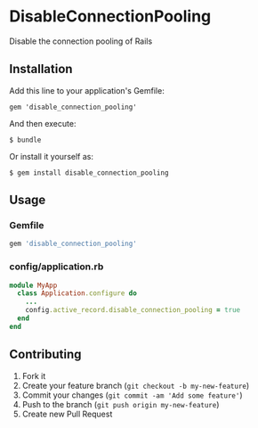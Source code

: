 # DisableConnectionPooling

Disable the connection pooling of Rails

## Installation

Add this line to your application's Gemfile:

    gem 'disable_connection_pooling'

And then execute:

    $ bundle

Or install it yourself as:

    $ gem install disable_connection_pooling

## Usage

### Gemfile

```ruby
gem 'disable_connection_pooling'
```

### config/application.rb

```ruby
module MyApp
  class Application.configure do
    ...
    config.active_record.disable_connection_pooling = true
  end
end
```

## Contributing

1. Fork it
2. Create your feature branch (`git checkout -b my-new-feature`)
3. Commit your changes (`git commit -am 'Add some feature'`)
4. Push to the branch (`git push origin my-new-feature`)
5. Create new Pull Request
